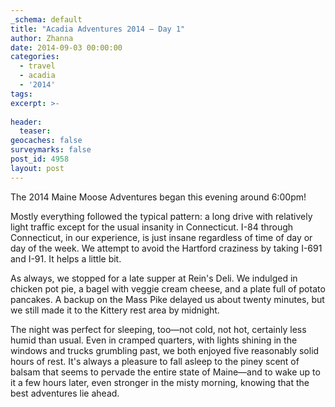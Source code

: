 ```yaml
---
_schema: default
title: "Acadia Adventures 2014 – Day 1"
author: Zhanna
date: 2014-09-03 00:00:00
categories:
  - travel
  - acadia
  - '2014'
tags:
excerpt: >-
  
header:
  teaser:
geocaches: false
surveymarks: false
post_id: 4958
layout: post   
---
```


The 2014 Maine Moose Adventures began this evening around 6:00pm!

Mostly everything followed the typical pattern: a long drive with relatively light traffic except for the usual insanity in Connecticut. I-84 through Connecticut, in our experience, is just insane regardless of time of day or day of the week. We attempt to avoid the Hartford craziness by taking I-691 and I-91. It helps a little bit.

As always, we stopped for a late supper at Rein's Deli.  We indulged in chicken pot pie, a bagel with veggie cream cheese,  and a plate full of potato pancakes. A backup on the Mass Pike delayed us about twenty minutes, but we still made it to the Kittery rest area by midnight. 

The night was perfect for sleeping, too—not cold, not hot, certainly less humid than usual.  Even in cramped quarters, with lights shining in the windows and trucks grumbling past, we both enjoyed five reasonably solid hours of rest. It's always a pleasure to fall asleep to the piney scent of balsam that seems to pervade the entire state of Maine—and to wake up to it a few hours later, even stronger in the misty morning, knowing that the best adventures lie ahead. 
